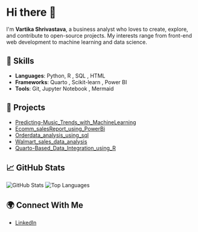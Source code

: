 # Hi there 👋

I'm **Vartika Shrivastava**, a business analyst who loves to create, explore, and contribute to open-source projects. My interests range from front-end web development to machine learning and data science.

## 🔧 Skills
- **Languages**: Python, R , SQL , HTML
- **Frameworks**: Quarto , Scikit-learn , Power BI 
- **Tools**: Git, Jupyter Notebook , Mermaid


## 🚀 Projects
- [Predicting-Music_Trends_with_MachineLearning](https://github.com/Vartikaac/Predicting-Music_Trends_with_MachineLearning)
- [Ecomm_salesReport_using_PowerBi](https://github.com/Vartikaac/Ecomm_salesReport_using_PowerBi)
- [Orderdata_analysis_using_sql](https://github.com/Vartikaac/Orderdata_analysis_using_sql)
- [Walmart_sales_data_analysis](https://github.com/Vartikaac/Walmart_sales_data_analysis)
- [Quarto-Based_Data_Integration_using_R](https://github.com/Vartikaac/Quarto-Based_Data_Integration_using_R)

## 📈 GitHub Stats
![GitHub Stats](https://github-readme-stats.vercel.app/api?username=Vartikaac&show_icons=true&theme=radical)
![Top Languages](https://github-readme-stats.vercel.app/api/top-langs/?username=Vartikaac&layout=compact)

## 🌍 Connect With Me
- [LinkedIn](https://www.linkedin.com/in/vartika-srivastava-0048321b1/)
